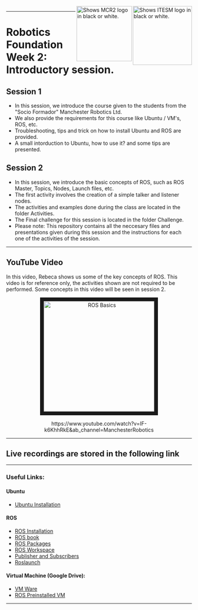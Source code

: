 <picture>
  <source media="(prefers-color-scheme: dark)" srcset="https://github.com/ManchesterRoboticsLtd/TE3001B_Robotics_Foundation/blob/main/Misc/Logos/Logotipo%20Vertical%20Bco_Transparente.png">
  <source media="(prefers-color-scheme: light)" srcset="https://github.com/ManchesterRoboticsLtd/TE3001B_Robotics_Foundation/blob/main/Misc/Logos/Logotipo%20Vertical%20Azul%20transparente.png">
  <img alt="Shows ITESM logo in black or white." width="160" align="right">
</picture>

<picture>
  <source media="(prefers-color-scheme: dark)" srcset="https://github.com/ManchesterRoboticsLtd/TE3001B_Robotics_Foundation/blob/main/Misc/Logos/MCR2_Logo_White.png">
  <source media="(prefers-color-scheme: light)" srcset="https://github.com/ManchesterRoboticsLtd/TE3001B_Robotics_Foundation/blob/main/Misc/Logos/MCR2_Logo_Black.png">
  <img alt="Shows MCR2 logo in black or white." width="150" align="right">
</picture>

---
# Robotics Foundation Week 2: Introductory session.

  ## Session 1
  * In this session, we introduce the course given to the students from the "Socio Formador" Manchester Robotics Ltd.
  * We also provide the requirements for this course like Ubuntu / VM's, ROS, etc.
  * Troubleshooting, tips and trick on how to install Ubuntu and ROS are provided.
  * A small intorduction to Ubuntu, how to use it? and some tips are presented. 
  
  ## Session 2
  * In this session, we introduce the basic concepts of ROS, such as ROS Master, Topics, Nodes, Launch files, etc.
  * The first activity involves the creation of a simple talker and listener nodes.
  * The activities and examples done during the class are located in the folder Activities.
  * The Final challenge for this session is located in the folder Challenge. 
  * Please note: This repository contains all the neccesary files and presentations given during this session and the instructions for each one of the activities of the session.

---

## YouTube Video
  In this video, Rebeca shows us some of the key concepts of ROS. This video is for reference only, the activities shown are not required to be performed. Some concepts in this video will be seen in session 2.

<a href="http://www.youtube.com/watch?feature=player_embedded&v=IF-k6KhhRkE
" target="_blank"><p align="center"><img src="http://img.youtube.com/vi/IF-k6KhhRkE/0.jpg" 
alt="ROS Basics" width="300" border="10"/></p></a> 

<div align="center"> https://www.youtube.com/watch?v=IF-k6KhhRkE&ab_channel=ManchesterRobotics </div>

---

## Live recordings are stored in the following link

---

### Useful Links: 
#### Ubuntu
  * [Ubuntu Installation](https://ubuntu.com/tutorials/install-ubuntu-desktop#1-overview)

#### ROS
 * [ROS Installation](http://wiki.ros.org/noetic/Installation/Ubuntu)
 * [ROS book](https://www.cse.sc.edu/~jokane/agitr/)
 * [ROS Packages](http://wiki.ros.org/ROS/Tutorials/CreatingPackage)
 * [ROS Workspace](http://wiki.ros.org/catkin/Tutorials/create_a_workspace)
 * [Publisher and Subscribers](http://wiki.ros.org/ROS/Tutorials/WritingPublisherSubscriber%28python%29)
 * [Roslaunch](http://wiki.ros.org/roslaunch)

#### Virtual Machine (Google Drive): 
  * [VM Ware](https://drive.google.com/file/d/1Kqt8E69nB5pxYzyVztyoxF0UY9yCHLns/view)
  * [ROS Preinstalled VM](https://drive.google.com/file/d/1LCn433uN5pf8dcauWDagKEKjORsE3fZR/view)
 ---
